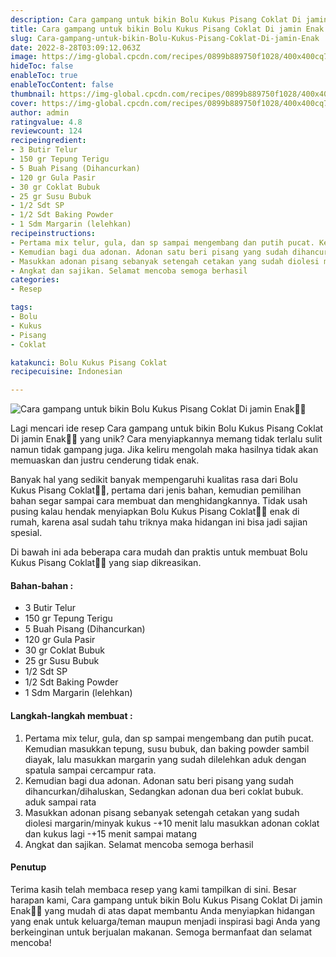 ```yaml
---
description: Cara gampang untuk bikin Bolu Kukus Pisang Coklat Di jamin Enak"
title: Cara gampang untuk bikin Bolu Kukus Pisang Coklat Di jamin Enak
slug: Cara-gampang-untuk-bikin-Bolu-Kukus-Pisang-Coklat-Di-jamin-Enak
date: 2022-8-28T03:09:12.063Z
image: https://img-global.cpcdn.com/recipes/0899b889750f1028/400x400cq70/photo.jpg
hideToc: false
enableToc: true
enableTocContent: false
thumbnail: https://img-global.cpcdn.com/recipes/0899b889750f1028/400x400cq70/photo.jpg
cover: https://img-global.cpcdn.com/recipes/0899b889750f1028/400x400cq70/photo.jpg
author: admin
ratingvalue: 4.8
reviewcount: 124
recipeingredient:
- 3 Butir Telur
- 150 gr Tepung Terigu
- 5 Buah Pisang (Dihancurkan)
- 120 gr Gula Pasir
- 30 gr Coklat Bubuk
- 25 gr Susu Bubuk
- 1/2 Sdt SP
- 1/2 Sdt Baking Powder
- 1 Sdm Margarin (lelehkan)
recipeinstructions:
- Pertama mix telur, gula, dan sp sampai mengembang dan putih pucat. Kemudian masukkan tepung, susu bubuk, dan baking powder sambil diayak, lalu masukkan margarin yang sudah dilelehkan aduk dengan spatula sampai cercampur rata.
- Kemudian bagi dua adonan. Adonan satu beri pisang yang sudah dihancurkan/dihaluskan, Sedangkan adonan dua beri coklat bubuk. aduk sampai rata
- Masukkan adonan pisang sebanyak setengah cetakan yang sudah diolesi margarin/minyak kukus -+10 menit lalu masukkan adonan coklat dan kukus lagi -+15 menit sampai matang
- Angkat dan sajikan. Selamat mencoba semoga berhasil
categories:
- Resep

tags:
- Bolu
- Kukus
- Pisang
- Coklat

katakunci: Bolu Kukus Pisang Coklat
recipecuisine: Indonesian

---
```


![Cara gampang untuk bikin Bolu Kukus Pisang Coklat Di jamin Enak👩‍🍳](https://img-global.cpcdn.com/recipes/0899b889750f1028/400x400cq70/photo.jpg)

Lagi mencari ide resep Cara gampang untuk bikin Bolu Kukus Pisang Coklat Di jamin Enak👩‍🍳 yang unik? Cara menyiapkannya memang tidak terlalu sulit namun tidak gampang juga. Jika keliru mengolah maka hasilnya tidak akan memuaskan dan justru cenderung tidak enak.

Banyak hal yang sedikit banyak mempengaruhi kualitas rasa dari Bolu Kukus Pisang Coklat👩‍🍳, pertama dari jenis bahan, kemudian pemilihan bahan segar sampai cara membuat dan menghidangkannya. Tidak usah pusing kalau hendak menyiapkan Bolu Kukus Pisang Coklat👩‍🍳 enak di rumah, karena asal sudah tahu triknya maka hidangan ini bisa jadi sajian spesial.

Di bawah ini ada beberapa cara mudah dan praktis untuk membuat Bolu Kukus Pisang Coklat👩‍🍳 yang siap dikreasikan.

<!--inarticleads1-->

#### Bahan-bahan :

- 3 Butir Telur
- 150 gr Tepung Terigu
- 5 Buah Pisang (Dihancurkan)
- 120 gr Gula Pasir
- 30 gr Coklat Bubuk
- 25 gr Susu Bubuk
- 1/2 Sdt SP
- 1/2 Sdt Baking Powder
- 1 Sdm Margarin (lelehkan)

<!--inarticleads2-->

#### Langkah-langkah membuat :

1. Pertama mix telur, gula, dan sp sampai mengembang dan putih pucat. Kemudian masukkan tepung, susu bubuk, dan baking powder sambil diayak, lalu masukkan margarin yang sudah dilelehkan aduk dengan spatula sampai cercampur rata.
1. Kemudian bagi dua adonan. Adonan satu beri pisang yang sudah dihancurkan/dihaluskan, Sedangkan adonan dua beri coklat bubuk. aduk sampai rata
1. Masukkan adonan pisang sebanyak setengah cetakan yang sudah diolesi margarin/minyak kukus -+10 menit lalu masukkan adonan coklat dan kukus lagi -+15 menit sampai matang
1. Angkat dan sajikan. Selamat mencoba semoga berhasil

#### Penutup

Terima kasih telah membaca resep yang kami tampilkan di sini. Besar harapan kami, Cara gampang untuk bikin Bolu Kukus Pisang Coklat Di jamin Enak👩‍🍳 yang mudah di atas dapat membantu Anda menyiapkan hidangan yang enak untuk keluarga/teman maupun menjadi inspirasi bagi Anda yang berkeinginan untuk berjualan makanan. Semoga bermanfaat dan selamat mencoba!